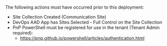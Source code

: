 The following actions must have occurred prior to this deployment:

* Site Collection Created (Communication Site)
* DevOps AAD App has Sites.Selected - Full Control on the Site Collection
* PnP PowerShell must be registered for use in the tenant (Tenant Admin required):
  * <https://pnp.github.io/powershell/articles/authentication.html> 
